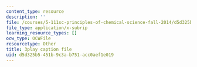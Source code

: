 ```yaml
---
content_type: resource
description: ''
file: /courses/5-111sc-principles-of-chemical-science-fall-2014/d5d325b5451b9c3ab751acc0aef1e019_ed_XR1BzuQs.srt
file_type: application/x-subrip
learning_resource_types: []
ocw_type: OCWFile
resourcetype: Other
title: 3play caption file
uid: d5d325b5-451b-9c3a-b751-acc0aef1e019
---
```

